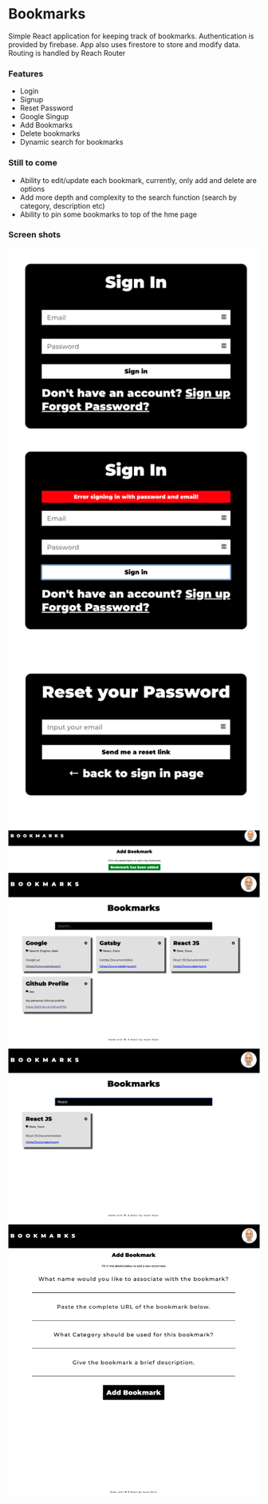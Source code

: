 # Bookmarks

Simple React application for keeping track of bookmarks. Authentication is provided by firebase. App also uses firestore to store and modify data. Routing is handled by Reach Router

### Features

- Login
- Signup
- Reset Password
- Google Singup
- Add Bookmarks
- Delete bookmarks
- Dynamic search for bookmarks

### Still to come

- Ability to edit/update each bookmark, currently, only add and delete are options
- Add more depth and complexity to the search function (search by category, description etc)
- Ability to pin some bookmarks to top of the hme page

### Screen shots

![auth screen](./src/images/authScreen1.png)
![auth screen](./src/images/authScreen2.png)
![auth screen](./src/images/authScreen3.png)
![auth success](./src/images/mainScreen.png)
![bookmark grid](./src/images/bookmarkGrid.png)
![bookmark search](./src/images/bookmarkSearch.png)
![add bookmark](./src/images/addBookmark.png)
